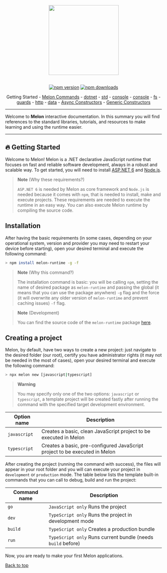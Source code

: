 <div align="center">
  <img align="center" width="225" src="https://i.imgur.com/guuToyf.png">
</div>

<br>

<div id="no-view" align="center">

  [![npm version](https://badgen.net/npm/v/melon-runtime/)](https://www.npmjs.com/package/melon-runtime)
  [![npm downloads](https://badgen.net/npm/dm/melon-runtime)](https://www.npmjs.com/package/melon-runtime)

  Getting Started - [Melon Commands](./MelonCommands.md) - [dotnet](./modules/dotnet.md) - [std](./modules/std.md) - [console](./modules/consle.md) - [console](./modules/consle.md) - [fs](./modules/fs.md) - [guards](./modules/guards.md) - [http](./modules/http.md) - [data](./modules/data.md) - [Async Constructors](./modules/AsyncConstructors.md) - [Generic Constructors](./modules/GenericConstructors.md)
  
</div>

<hr>

Welcome to **Melon** interactive documentation. In this summary you will find references to the standard libraries, tutorials, and resources to make learning and using the runtime easier.

<hr>

## 🔥 Getting Started

Welcome to Melon! Melon is a .NET declarative JavaScript runtime that focuses on fast and reliable software development, always in a robust and scalable way. To get started, you will need to install [ASP.NET 6](https://dotnet.microsoft.com/en-us/download/dotnet/6.0) and [Node.js](https://nodejs.org/en/).

> **Note**
> (Why these requirements?)
> 
> `ASP.NET 6` is needed by Melon as core framework and `Node.js` is needed because it comes with `npm`, 
> that is needed to install, make and execute projects. These requirements are needed to execute the runtime
> in an easy way. You can also execute Melon runtime by compiling the source code.

## Installation

After having the basic requirements (in some cases, depending on your operational system, version and provider you may need to restart your device before starting), open your desired terminal and execute the following command:

```bash
> npm install melon-runtime -g -f
```

> **Note**
> (Why this command?) 
>
> The installation command is basic: you will be calling `npm`, setting the name of desired package as `melon-runtime` and passing 
> the global (it means that you can use the package anywhere) `-g` flag and the force (it will overwrite any older version of 
> `melon-runtime` and prevent caching issues) `-f` flag.

> **Note**
> (Development)
>
> You can find the source code of the `melon-runtime` package [here](../melon-runtime).


## Creating a project

Melon, by default, have two ways to create a new project: just navigate to the desired folder (our root), certify you have administrator rights (it may not be needed in the most of cases), open your desired terminal and execute the following command:

```bash
> npx melon new [javascript|typescript]
```

> **Warning**
> 
> You may specify only one of the two options: `javascript` or `typescript`, a template project will be created fastly
> after running the command with the specified target development environment.

| Option name | Description |
| ------------ | ----------- |
| `javascript` | Creates a basic, clean JavaScript project to be executed in Melon |
| `typescript` | Creates a basic, pre-configured JavaScript project to be executed in Melon |

After creating the project (running the command with success), the files will appear in your root folder and you will can execute your project in `development` or `production` mode. The table below lists the template built-in commands that you can call to debug, build and run the project:

| Command name | Description |
| ------------ | ----------- |
| `go` | `JavaScript only` Runs the project |
| `dev` | `TypeScript only` Runs the project in development mode |
| `build` | `TypeScript only` Creates a production bundle |
| `run` | `TypeScript only` Runs current bundle (needs `build` before) |

Now, you are ready to make your first Melon applications. 

[Back to top](#)